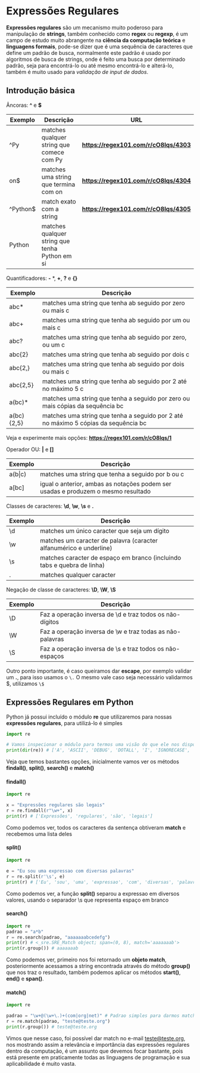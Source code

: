 # Expressões Regulares

**Expressões regulares** são um mecanismo muito poderoso para manipulação de **strings**, também conhecido como **regex** ou **regexp**, é um campo de estudo muito abrangente na **ciência da computação teórica** e **linguagens formais**, pode-se dizer que é uma sequência de caracteres que define um padrão de busca, normalmente este padrão é usado por algoritmos de busca de strings, onde é feito uma busca por determinado padrão, seja para encontrá-lo ou até mesmo encontrá-lo e alterá-lo, também é muito usado para *validação de input de dados*. 

## Introdução básica

Âncoras: **^** e **$**

| Exemplo  | Descrição                                      | URL                                |
|----------|------------------------------------------------|------------------------------------|
| ^Py      | matches qualquer string que comece com Py      | **https://regex101.com/r/cO8lqs/4303** |
| on$      | matches uma string que termina com on          | **https://regex101.com/r/cO8lqs/4304** |
| ^Python$ | match exato com a string                       | **https://regex101.com/r/cO8lqs/4305** |
| Python   | matches qualquer string que tenha Python em si |                                    |

Quantificadores: **-** *, **+**, **?** e **{}**

| Exemplo    | Descrição                                                                           |
|------------|-------------------------------------------------------------------------------------|
| abc*       | matches uma string que tenha ab seguido por zero ou mais c                          |
| abc+       | matches uma string que tenha ab seguido por um ou mais c                            |
| abc?       | matches uma string que tenha ab seguido por zero, ou um c                           |
| abc{2}     | matches uma string que tenha ab seguido por dois c                                  |
| abc{2,}    | matches uma string que tenha ab seguido por dois ou mais c                          |
| abc{2,5}   | matches uma string que tenha ab seguido por 2 até no máximo 5 c                     |
| a(bc)*     | matches uma string que tenha a seguido por zero ou mais cópias da sequência bc      |
| a(bc){2,5} | matches uma string que tenha a seguido por 2 até no máximo 5 cópias da sequência bc |

Veja e experimente mais opções: **https://regex101.com/r/cO8lqs/1**

Operador OU: **|** e **[]**

| Exemplo | Descrição                                                                         |
|---------|-----------------------------------------------------------------------------------|
| a(b\|c)  | matches uma string que tenha a seguido por b ou c                                 |
| a[bc]   | igual o anterior, ambas as notações podem ser usadas e produzem o mesmo resultado |

Classes de caracteres: **\d**, **\w**, **\s** e **.**

| Exemplo | Descrição                                                               |
|---------|-------------------------------------------------------------------------|
| \d      | matches um único caracter que seja um dígito                            |
| \w      | matches um caracter de palavra (caracter alfanumérico e underline)      |
| \s      | matches caracter de espaço em branco (incluindo tabs e quebra de linha) |
| .       | matches qualquer caracter                                               |

Negação de classe de caracteres: **\D**, **\W**, **\S**

| Exemplo | Descrição                                                 |
|---------|-----------------------------------------------------------|
| \D      | Faz a operação inversa de \d e traz todos os não-dígitos  |
| \W      | Faz a operação inversa de \w e traz todas as não-palavras |
| \S      | Faz a operação inversa de \s e traz todos os não-espaços  |

Outro ponto importante, é caso queiramos dar **escape**, por exemplo validar um **.**, para isso usamos o `\.`
O mesmo vale caso seja necessário validarmos $, utilizamos `\$`

## Expressões Regulares em Python

Python já possui incluído o módulo **re** que utilizaremos para nossas **expressões regulares**, para utilizá-lo é simples

```python
import re

# Vamos inspecionar o módulo para termos uma visão do que ele nos disponibiliza
print(dir(re)) # ['A', 'ASCII', 'DEBUG', 'DOTALL', 'I', 'IGNORECASE', 'L', 'LOCALE', 'M', 'MULTILINE', 'S', 'Scanner', 'T', 'TEMPLATE', 'U', 'UNICODE', 'VERBOSE', 'X', '_MAXCACHE', '__all__', '__builtins__', '__cached__', '__doc__', '__file__', '__loader__', '__name__', '__package__', '__spec__', '__version__', '_alphanum_bytes', '_alphanum_str', '_cache', '_cache_repl', '_compile', '_compile_repl', '_expand', '_locale', '_pattern_type', '_pickle', '_subx', 'compile', 'copyreg', 'error', 'escape', 'findall', 'finditer', 'fullmatch', 'match', 'purge', 'search', 'split', 'sre_compile', 'sre_parse', 'sub', 'subn', 'sys', 'template']
```

Veja que temos bastantes opções, inicialmente vamos ver os métodos **findall()**, **split()**, **search()** e **match()**

#### findall()

```python
import re

x = "Expressões regulares são legais"
r = re.findall(r"\w+", x)
print(r) # ['Expressões', 'regulares', 'são', 'legais']
```

Como podemos ver, todos os caracteres da sentença obtiveram **match** e recebemos uma lista deles

#### split()

```python
import re

e = "Eu sou uma expressao com diversas palavras"
r = re.split(r'\s', e)
print(r) # ['Eu', 'sou', 'uma', 'expressao', 'com', 'diversas', 'palavras']
```

Como podemos ver, a função **split()** separou a expressao em diversos valores, usando o separador \s que representa espaço em branco

#### search()

```python
import re
padrao = "a*b"
r = re.search(padrao, "aaaaaaabcedefg")
print(r) # <_sre.SRE_Match object; span=(0, 8), match='aaaaaaab'>
print(r.group()) # aaaaaaab
```

Como podemos ver, primeiro nos foi retornado um **objeto match**, posteriormente acessamos a string encontrada através do método **group()** que nos traz o resultado, também podemos aplicar os métodos **start()**, **end()** e **span()**.

#### match()

```python
import re

padrao = "\w+@(\w+\.)+(com|org|net)" # Padrao simples para darmos match em um email
r = re.match(padrao, "teste@teste.org")
print(r.group()) # teste@teste.org
```

Vimos que nesse caso, foi possível dar match no e-mail teste@teste.org, nos mostrando assim a relevância e importância das expressões regulares dentro da computação, é um assunto que devemos focar bastante, pois está presente em praticamente todas as linguagens de programação e sua aplicabilidade é muito vasta.
























































































































